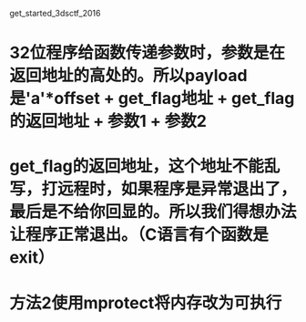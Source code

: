 get_started_3dsctf_2016
# 32位程序给函数传递参数时，参数是在返回地址的高处的。所以payload是'a'*offset  + get_flag地址 + get_flag的返回地址 + 参数1 + 参数2

# get_flag的返回地址，这个地址不能乱写，打远程时，如果程序是异常退出了，最后是不给你回显的。所以我们得想办法让程序正常退出。（C语言有个函数是exit）

# 方法2使用mprotect将内存改为可执行